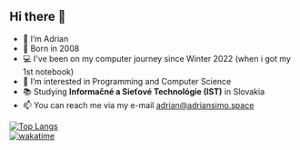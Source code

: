 ## Hi there 👋
- 👋 I’m Adrian
- 👶 Born in 2008
- 💻 I've been on my computer journey since Winter 2022 (when i got my 1st notebook)
- 👀 I’m interested in Programming and Computer Science
- 📚 Studying **Informačné a Sieťové Technológie (IST)** in Slovakia 
- 📫 You can reach me via my e-mail <adrian@adriansimo.space>

[![Top Langs](https://github-readme-stats.vercel.app/api/top-langs/?username=adriansimo2008&layout=donut-vertical&theme=github_dark)](https://github.com/ADRIANSIMO2008/github-readme-stats) <br>
[![wakatime](https://wakatime.com/badge/user/bab8bce4-8d1a-4c7c-a1d2-8dc82df4127a.svg)](https://wakatime.com/@bab8bce4-8d1a-4c7c-a1d2-8dc82df4127a)
